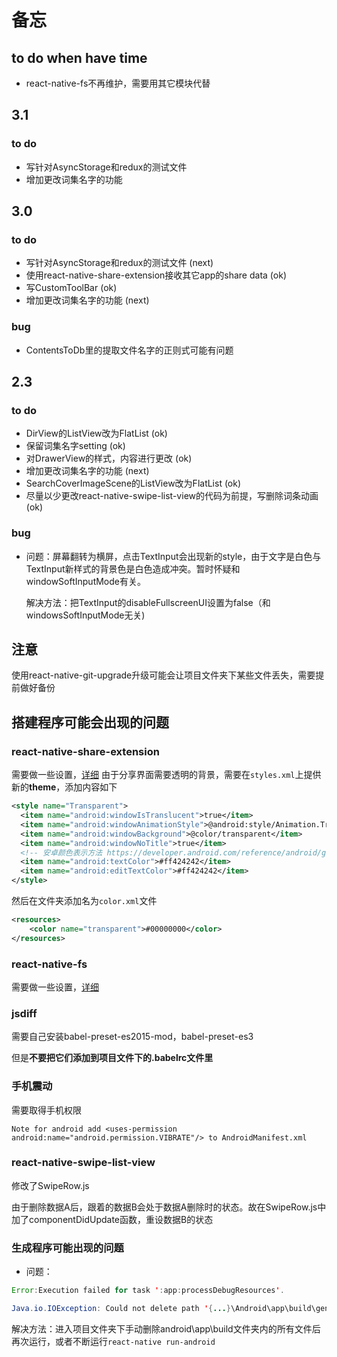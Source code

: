 # 备忘

## to do when have time
- react-native-fs不再维护，需要用其它模块代替

## 3.1
### to do
- 写针对AsyncStorage和redux的测试文件
- 增加更改词集名字的功能

## 3.0
### to do
- 写针对AsyncStorage和redux的测试文件 (next)
- 使用react-native-share-extension接收其它app的share data (ok)
- 写CustomToolBar (ok)
- 增加更改词集名字的功能 (next)

### bug
- ContentsToDb里的提取文件名字的正则式可能有问题

## 2.3 
### to do
- DirView的ListView改为FlatList (ok)
- 保留词集名字setting (ok)
- 对DrawerView的样式，内容进行更改 (ok)
- 增加更改词集名字的功能 (next)
- SearchCoverImageScene的ListView改为FlatList (ok)
- 尽量以少更改react-native-swipe-list-view的代码为前提，写删除词条动画 (ok)
### bug
- 问题：屏幕翻转为横屏，点击TextInput会出现新的style，由于文字是白色与TextInput新样式的背景色是白色造成冲突。暂时怀疑和windowSoftInputMode有关。

  解决方法：把TextInput的disableFullscreenUI设置为false（和windowsSoftInputMode无关)

## 注意
使用react-native-git-upgrade升级可能会让项目文件夹下某些文件丢失，需要提前做好备份

## 搭建程序可能会出现的问题

### react-native-share-extension
需要做一些设置，[详细](https://github.com/alinz/react-native-share-extension)
由于分享界面需要透明的背景，需要在```styles.xml```上提供新的**theme**，添加内容如下
```xml
<style name="Transparent">
  <item name="android:windowIsTranslucent">true</item>
  <item name="android:windowAnimationStyle">@android:style/Animation.Translucent</item>
  <item name="android:windowBackground">@color/transparent</item>
  <item name="android:windowNoTitle">true</item>
  <!-- 安卓颜色表示方法 https://developer.android.com/reference/android/graphics/Color.html?hl=es -->
  <item name="android:textColor">#ff424242</item>
  <item name="android:editTextColor">#ff424242</item> 
</style>
```
然后在文件夹添加名为```color.xml```文件
```xml
<resources>
	<color name="transparent">#00000000</color>
</resources>
```

### react-native-fs
需要做一些设置，[详细](https://github.com/johanneslumpe/react-native-fs)

### jsdiff
需要自己安装babel-preset-es2015-mod，babel-preset-es3

但是**不要把它们添加到项目文件下的.babelrc文件里**

### 手机震动
需要取得手机权限
```
Note for android add <uses-permission android:name="android.permission.VIBRATE"/> to AndroidManifest.xml
```

### react-native-swipe-list-view
修改了SwipeRow.js

由于删除数据A后，跟着的数据B会处于数据A删除时的状态。故在SwipeRow.js中加了componentDidUpdate函数，重设数据B的状态

### 生成程序可能出现的问题

- 问题：

```java
Error:Execution failed for task ':app:processDebugResources'.

Java.io.IOException: Could not delete path '{...}\Android\app\build\generated\source\r\{...}
```
解决方法：进入项目文件夹下手动删除android\app\build文件夹内的所有文件后再次运行，或者不断运行`react-native run-android`



